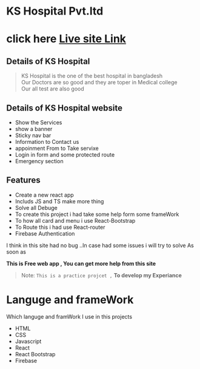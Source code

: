 # KS Hospital Pvt.ltd

# click here [Live site Link](https://health-care-d8b2b.web.app/)

## Details of KS Hospital

> KS Hospital is the one of the best hospital in bangladesh <br/> Our Doctors
> are so good and they are toper in Medical college <br/> Our all test are also
> good <br/>

## Details of KS Hospital website

- Show the Services
- show a banner
- Sticky nav bar
- Information to Contact us
- appoinment From to Take servixe
- Login in form and some protected route
- Emergency section

## Features

- Create a new react app
- Includs JS and TS make more thing
- Solve all Debuge
- To create this project i had take some help form some frameWork
- To how all card and menu i use React-Bootstrap
- To Route this i had use React-router
- Firebase Authentication

I think in this site had no bug ..In case had some issues i will try to solve As
soon as

**This is Free web app , You can get more help from this site**

> Note: `This is a practice projcet ,` **To develop my Experiance**

# Languge and frameWork

Which languge and framWork I use in this projects

- HTML
- CSS
- Javascript
- React
- React Bootstrap
- Firebase
